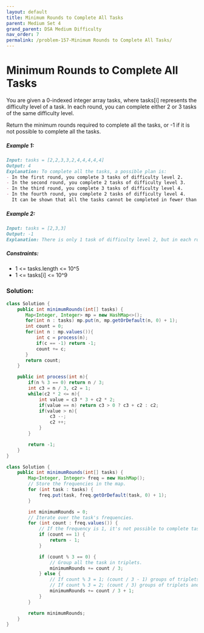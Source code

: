```yaml
---
layout: default
title: Minimum Rounds to Complete All Tasks
parent: Medium Set 4
grand_parent: DSA Medium Difficulty
nav_order: 7
permalink: /problem-157-Minimum Rounds to Complete All Tasks/
---
```

# Minimum Rounds to Complete All Tasks
You are given a 0-indexed integer array tasks, where tasks[i] represents the difficulty level of a task. In each round, you can complete either 2 or 3 tasks of the same difficulty level.

Return the minimum rounds required to complete all the tasks, or -1 if it is not possible to complete all the tasks.

##### Example 1:
```markdown
Input: tasks = [2,2,3,3,2,4,4,4,4,4]
Output: 4
Explanation: To complete all the tasks, a possible plan is:
- In the first round, you complete 3 tasks of difficulty level 2.
- In the second round, you complete 2 tasks of difficulty level 3.
- In the third round, you complete 3 tasks of difficulty level 4.
- In the fourth round, you complete 2 tasks of difficulty level 4.  
  It can be shown that all the tasks cannot be completed in fewer than 4 rounds, so the answer is 4.
```
##### Example 2:
```markdown
Input: tasks = [2,3,3]
Output: -1
Explanation: There is only 1 task of difficulty level 2, but in each round, you can only complete either 2 or 3 tasks of the same difficulty level. Hence, you cannot complete all the tasks, and the answer is -1.
```
##### Constraints:
* 1 <= tasks.length <= 10^5
* 1 <= tasks[i] <= 10^9

### Solution:
```java
class Solution {
    public int minimumRounds(int[] tasks) {
       Map<Integer, Integer> mp = new HashMap<>();
       for(int n : tasks) mp.put(n, mp.getOrDefault(n, 0) + 1);
       int count = 0;
       for(int n : mp.values()){
           int c = process(n);
           if(c == -1) return -1;
           count += c;
       } 
       return count;
    }

    public int process(int n){
        if(n % 3 == 0) return n / 3;
        int c3 = n / 3, c2 = 1;
        while(c2 * 2 <= n){
            int value = c3 * 3 + c2 * 2;
            if(value == n) return c3 > 0 ? c3 + c2 : c2;
            if(value > n){
                c3 --;
                c2 ++;
            }
        }

        return -1;
    }
}
```
```java
class Solution {
    public int minimumRounds(int[] tasks) {
        Map<Integer, Integer> freq = new HashMap();
        // Store the frequencies in the map.
        for (int task : tasks) {
            freq.put(task, freq.getOrDefault(task, 0) + 1);
        }

        int minimumRounds = 0;
        // Iterate over the task's frequencies.
        for (int count : freq.values()) {
            // If the frequency is 1, it's not possible to complete tasks.
            if (count == 1) {
                return - 1;
            }

            if (count % 3 == 0) {
                // Group all the task in triplets.
                minimumRounds += count / 3;
            } else {
                // If count % 3 = 1; (count / 3 - 1) groups of triplets and 2 pairs.
                // If count % 3 = 2; (count / 3) groups of triplets and 1 pair.
                minimumRounds += count / 3 + 1;
            }
        }

        return minimumRounds;
    }
}
```